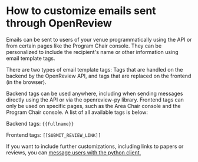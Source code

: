 # How to customize emails sent through OpenReview

Emails can be sent to users of your venue programmatically using the API or from certain pages like the Program Chair console. They can be personalized to include the recipient's name or other information using email template tags.

There are two types of email template tags: Tags that are handled on the backend by the OpenReview API, and tags that are replaced on the frontend (in the browser).&#x20;

Backend tags can be used anywhere, including when sending messages directly using the API or via the openreview-py library. Frontend tags can only be used on specific pages, such as the Area Chair console and the Program Chair console. A list of all available tags is below:

Backend tags: `{{fullname}}`

Frontend tags: `[[SUBMIT_REVIEW_LINK]]`

If you want to include further customizations, including links to papers or reviews, you can [message users with the python client.](how-to-send-messages-with-the-python-client.md)
